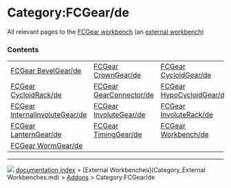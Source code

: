 # Category:FCGear/de
All relevant pages to the [FCGear workbench](FCGear_Workbench.md) (an [external workbench](external_workbenches.md))

### Contents

|     |     |     |
| --- | --- | --- |
| [FCGear BevelGear/de](FCGear_BevelGear/de.md) | [FCGear CrownGear/de](FCGear_CrownGear/de.md) | [FCGear CycloidGear/de](FCGear_CycloidGear/de.md) |
| [FCGear CycloidRack/de](FCGear_CycloidRack/de.md) | [FCGear GearConnector/de](FCGear_GearConnector/de.md) | [FCGear HypoCycloidGear/de](FCGear_HypoCycloidGear/de.md) |
| [FCGear InternalInvoluteGear/de](FCGear_InternalInvoluteGear/de.md) | [FCGear InvoluteGear/de](FCGear_InvoluteGear/de.md) | [FCGear InvoluteRack/de](FCGear_InvoluteRack/de.md) |
| [FCGear LanternGear/de](FCGear_LanternGear/de.md) | [FCGear TimingGear/de](FCGear_TimingGear/de.md) | [FCGear Workbench/de](FCGear_Workbench/de.md) |
| [FCGear WormGear/de](FCGear_WormGear/de.md) |



---
![](images/Button_right.svg) [documentation index](../README.md) > [External Workbenches](Category_External Workbenches.md) > [Addons](Category_Addons.md) > Category:FCGear/de
